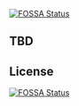 [![FOSSA Status](https://app.fossa.io/api/projects/git%2Bgithub.com%2FPreMiD%2FLinux.svg?type=shield)](https://app.fossa.io/projects/git%2Bgithub.com%2FPreMiD%2FLinux?ref=badge_shield)

## TBD

## License
[![FOSSA Status](https://app.fossa.io/api/projects/git%2Bgithub.com%2FPreMiD%2FLinux.svg?type=large)](https://app.fossa.io/projects/git%2Bgithub.com%2FPreMiD%2FLinux?ref=badge_large)